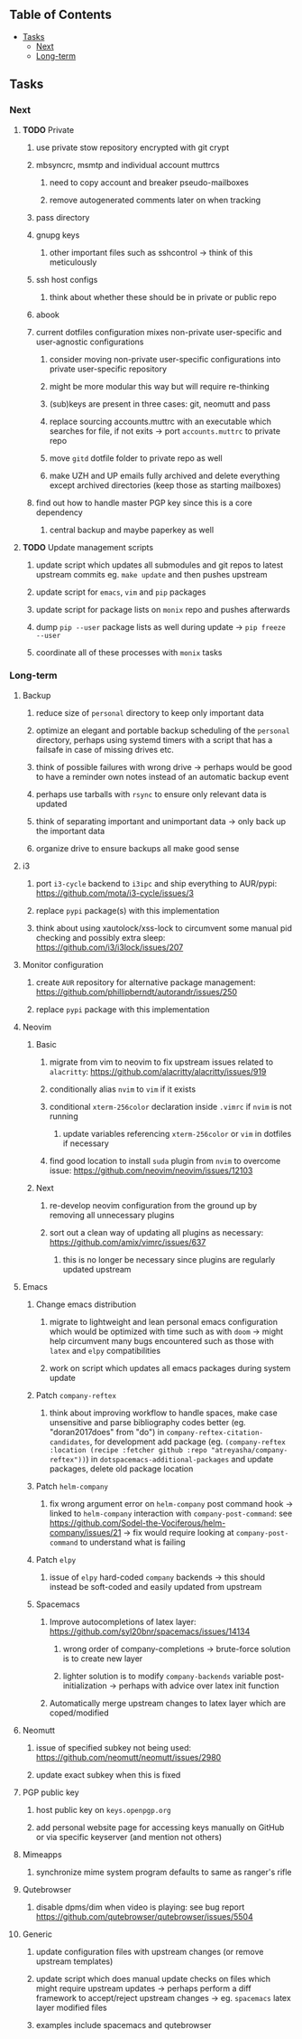 ## Table of Contents
-   [Tasks](#tasks)
    -   [Next](#next)
    -   [Long-term](#long-term)

## Tasks

### Next

1.  **TODO** Private

    1.  use private stow repository encrypted with git crypt

    2.  mbsyncrc, msmtp and individual account muttrcs

        1.  need to copy account and breaker pseudo-mailboxes

        2.  remove autogenerated comments later on when tracking

    3.  pass directory

    4.  gnupg keys

        1.  other important files such as sshcontrol -\> think of this
            meticulously

    5.  ssh host configs

        1.  think about whether these should be in private or public
            repo

    6.  abook

    7.  current dotfiles configuration mixes non-private user-specific
        and user-agnostic configurations

        1.  consider moving non-private user-specific configurations
            into private user-specific repository

        2.  might be more modular this way but will require re-thinking

        3.  (sub)keys are present in three cases: git, neomutt and pass

        4.  replace sourcing accounts.muttrc with an executable which
            searches for file, if not exits -\> port `accounts.muttrc`
            to private repo

        5.  move `gitd` dotfile folder to private repo as well

        6.  make UZH and UP emails fully archived and delete everything
            except archived directories (keep those as starting
            mailboxes)

    8.  find out how to handle master PGP key since this is a core
        dependency

        1.  central backup and maybe paperkey as well

2.  **TODO** Update management scripts

    1.  update script which updates all submodules and git repos to
        latest upstream commits eg. `make update` and then pushes
        upstream

    2.  update script for `emacs`, `vim` and `pip` packages

    3.  update script for package lists on `monix` repo and pushes
        afterwards

    4.  dump `pip --user` package lists as well during update -\>
        `pip freeze --user`

    5.  coordinate all of these processes with `monix` tasks

### Long-term

1.  Backup

    1.  reduce size of `personal` directory to keep only important data

    2.  optimize an elegant and portable backup scheduling of the
        `personal` directory, perhaps using systemd timers with a script
        that has a failsafe in case of missing drives etc.

    3.  think of possible failures with wrong drive -\> perhaps would be
        good to have a reminder own notes instead of an automatic backup
        event

    4.  perhaps use tarballs with `rsync` to ensure only relevant data
        is updated

    5.  think of separating important and unimportant data -\> only back
        up the important data

    6.  organize drive to ensure backups all make good sense

2.  i3

    1.  port `i3-cycle` backend to `i3ipc` and ship everything to
        AUR/pypi: <https://github.com/mota/i3-cycle/issues/3>

    2.  replace `pypi` package(s) with this implementation

    3.  think about using xautolock/xss-lock to circumvent some manual
        pid checking and possibly extra sleep:
        <https://github.com/i3/i3lock/issues/207>

3.  Monitor configuration

    1.  create `AUR` repository for alternative package management:
        <https://github.com/phillipberndt/autorandr/issues/250>

    2.  replace `pypi` package with this implementation

4.  Neovim

    1.  Basic

        1.  migrate from vim to neovim to fix upstream issues related to
            `alacritty`:
            <https://github.com/alacritty/alacritty/issues/919>

        2.  conditionally alias `nvim` to `vim` if it exists

        3.  conditional `xterm-256color` declaration inside `.vimrc` if
            `nvim` is not running

            1.  update variables referencing `xterm-256color` or `vim`
                in dotfiles if necessary

        4.  find good location to install `suda` plugin from `nvim` to
            overcome issue:
            <https://github.com/neovim/neovim/issues/12103>

    2.  Next

        1.  re-develop neovim configuration from the ground up by
            removing all unnecessary plugins

        2.  sort out a clean way of updating all plugins as necessary:
            <https://github.com/amix/vimrc/issues/637>

            1.  this is no longer be necessary since plugins are
                regularly updated upstream

5.  Emacs

    1.  Change emacs distribution

        1.  migrate to lightweight and lean personal emacs configuration
            which would be optimized with time such as with `doom` -\>
            might help circumvent many bugs encountered such as those
            with `latex` and `elpy` compatibilities

        2.  work on script which updates all emacs packages during
            system update

    2.  Patch `company-reftex`

        1.  think about improving workflow to handle spaces, make case
            unsensitive and parse bibliography codes better (eg.
            \"doran2017does\" from \"do\") in
            `company-reftex-citation-candidates`, for development add
            package (eg.
            `(company-reftex :location (recipe :fetcher github :repo "atreyasha/company-reftex"))`)
            in `dotspacemacs-additional-packages` and update packages,
            delete old package location

    3.  Patch `helm-company`

        1.  fix wrong argument error on `helm-company` post command hook
            -\> linked to `helm-company` interaction with
            `company-post-command`: see
            <https://github.com/Sodel-the-Vociferous/helm-company/issues/21>
            -\> fix would require looking at `company-post-command` to
            understand what is failing

    4.  Patch `elpy`

        1.  issue of `elpy` hard-coded `company` backends -\> this
            should instead be soft-coded and easily updated from
            upstream

    5.  Spacemacs

        1.  Improve autocompletions of latex layer:
            <https://github.com/syl20bnr/spacemacs/issues/14134>

            1.  wrong order of company-completions -\> brute-force
                solution is to create new layer

            2.  lighter solution is to modify `company-backends`
                variable post-initialization -\> perhaps with advice
                over latex init function

        2.  Automatically merge upstream changes to latex layer which
            are coped/modified

6.  Neomutt

    1.  issue of specified subkey not being used:
        <https://github.com/neomutt/neomutt/issues/2980>

    2.  update exact subkey when this is fixed

7.  PGP public key

    1.  host public key on `keys.openpgp.org`

    2.  add personal website page for accessing keys manually on GitHub
        or via specific keyserver (and mention not others)

8.  Mimeapps

    1.  synchronize mime system program defaults to same as ranger\'s
        rifle

9.  Qutebrowser

    1.  disable dpms/dim when video is playing: see bug report
        <https://github.com/qutebrowser/qutebrowser/issues/5504>

10. Generic

    1.  update configuration files with upstream changes (or remove
        upstream templates)

    2.  update script which does manual update checks on files which
        might require upstream updates -\> perhaps perform a diff
        framework to accept/reject upstream changes -\> eg. `spacemacs`
        latex layer modified files

    3.  examples include spacemacs and qutebrowser

